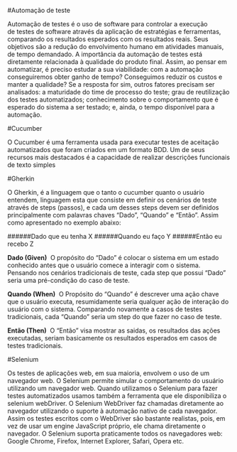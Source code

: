 #Automação de teste

Automação de testes é o uso de software para controlar a execução de testes de software através da aplicação de estratégias e ferramentas, comparando os resultados esperados com os resultados reais. Seus objetivos são a redução do envolvimento humano em atividades manuais, de tempo demandado.
A importância da automação de testes está diretamente relacionada à qualidade do produto final. Assim, ao pensar em automatizar, é preciso estudar a sua viabilidade: com a automação conseguiremos obter ganho de tempo? Conseguimos reduzir os custos e manter a qualidade?
Se a resposta for sim, outros fatores precisam ser analisados: a maturidade do time de processo do teste; grau de reutilização dos testes automatizados; conhecimento sobre o comportamento que é esperado do sistema a ser testado; e, ainda, o tempo disponível para a automação.


#Cucumber

O Cucumber é uma ferramenta usada para executar testes de aceitação automatizados que foram criados em um formato BDD. Um de seus recursos mais destacados é a capacidade de realizar descrições funcionais de texto simples 

#Gherkin

O Gherkin, é a linguagem que o tanto o cucumber quanto o usuário entendem, linguagem esta que consiste em definir os cenários de teste através de steps (passos), e cada um desses steps devem ser definidos principalmente com palavras chaves “Dado”, “Quando” e “Então”. Assim como apresentado no exemplo abaixo:

######Dado que eu tenha X
######Quando eu faço Y
######Então eu recebo Z

**Dado (Given)**
 O propósito do “Dado” é colocar o sistema em um estado conhecido antes que o usuário comece a interagir com o sistema. Pensando nos cenários tradicionais de teste, cada step que possui “Dado” seria uma pré-condição do caso de teste.

**Quando (When)**
 O Propósito do “Quando” é descrever uma ação chave que o usuário executa, resumidamente seria qualquer ação de interação do usuário com o sistema. Comparando novamente a casos de testes tradicionais, cada “Quando” seria um step do que fazer no caso de teste.

**Então (Then)**
 O “Então” visa mostrar as saidas, os resultados das ações executadas, seriam basicamente os resultados esperados em casos de testes tradicionais.

#Selenium

Os testes de aplicações web, em sua maioria, envolvem o uso de um navegador web. O Selenium permite simular o comportamento do usuário utilizando um navegador web. Quando utilizamos o Selenium para fazer testes automatizados usamos também a ferramenta que ele disponibiliza o selenium webDriver.
O Selenium WebDriver faz chamadas diretamente ao navegador utilizando o suporte à automação nativo de cada navegador. Assim os testes escritos com o WebDriver são bastante realistas, pois, em vez de usar um engine JavaScript próprio, ele chama diretamente o navegador.
O Selenium suporta praticamente todos os navegadores web: Google Chrome, Firefox, Internet Explorer, Safari, Opera etc.



